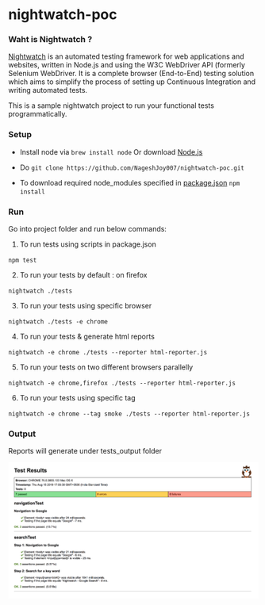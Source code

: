 # nightwatch-poc


### Waht is Nightwatch ?

[Nightwatch](https://nightwatchjs.org/) is an automated testing framework for web applications and websites, written in Node.js and using the W3C WebDriver API (formerly Selenium WebDriver. It is a complete browser (End-to-End) testing solution which aims to simplify the process of setting up Continuous Integration and writing automated tests.

This is a sample nightwatch project to run your functional tests programmatically.

### Setup 

* Install node via `brew install node` Or download [Node.js](https://nodejs.org/en/download/)

* Do  `git clone https://github.com/NageshJoy007/nightwatch-poc.git`

* To download required node_modules specified in [package.json](./package.json)  `npm install`

### Run

Go into project folder and run below commands:

1) To run tests using scripts in package.json

`npm test`

2) To run your tests by default : on firefox

`nightwatch ./tests`

3) To run your tests using specific browser

`nightwatch ./tests -e chrome`   

4) To run your tests & generate html reports

`nightwatch -e chrome ./tests --reporter html-reporter.js`

5) To run your tests on two different browsers parallelly

`nightwatch -e chrome,firefox ./tests --reporter html-reporter.js`

6) To run your tests using specific tag

`nightwatch -e chrome --tag smoke ./tests --reporter html-reporter.js`

### Output

Reports will generate under tests_output folder

![Report sample against google.com](nightwatch-report.png)

